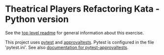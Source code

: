 Theatrical Players Refactoring Kata - Python version
========================================================

See the [top level
readme](https://github.com/emilybache/Theatrical-Players-Refactoring-Kata) for
general information about this exercise.

This project uses [pytest](https://docs.pytest.org/en/latest/) and
[approvaltests](https://github.com/approvals/ApprovalTests.Python). Pytest is
configured in the file 'pytest.ini'. See also [documentation for
pytest-approvaltests](https://pypi.org/project/pytest-approvaltests/).

